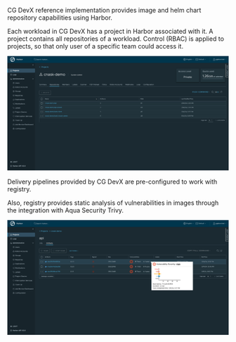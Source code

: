 
CG DevX reference implementation provides image and helm chart repository capabilities using Harbor.

Each workload in CG DevX has a project in Harbor associated with it.
A project contains all repositories of a workload.
Control (RBAC) is applied to projects, so that only user of a specific team could access it.

![harbor_workload.png](../../assets/harbor_workload_project.png)

Delivery pipelines provided by CG DevX are pre-configured to work with registry.

Also, registry provides static analysis of vulnerabilities in images through the integration with Aqua Security Trivy.

![harbor_workload_repo.png](../../assets/harbor_workload_repo.png)